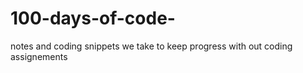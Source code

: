 # 100-days-of-code-
notes and coding snippets we take to keep progress with out coding assignements 
